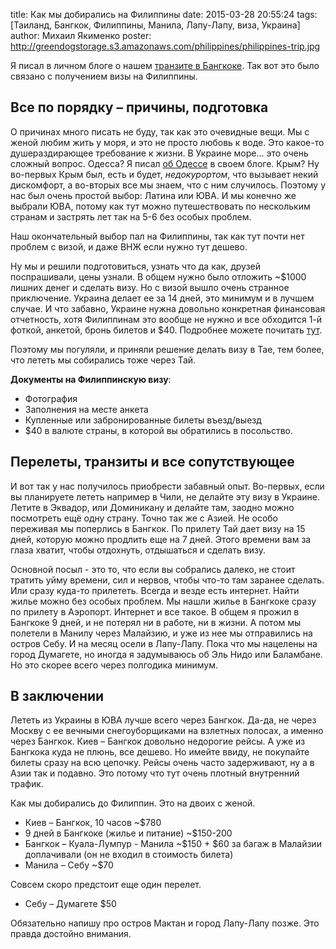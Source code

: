 title: Как мы добирались на Филиппины
date: 2015-03-28 20:55:24
tags: [Таиланд, Бангкок, Филиппины, Манила, Лапу-Лапу, виза, Украина]
author: Михаил Якименко
poster: http://greendogstorage.s3.amazonaws.com/philippines/philippines-trip.jpg

Я писал в личном блоге о нашем [транзите в Бангкоке](http://macgera.name/blog/2015/03/thai-transit/). Так вот это было связано с получением визы на Филиппины.

## Все по порядку – причины, подготовка

О причинах много писать не буду, так как это очевидные вещи. Мы с женой любим жить у моря, и это не просто любовь к воде. Это какое-то душераздирающее требование к жизни. В Украине море… это очень сложный вопрос. Одесса? Я писал [об Одессе](http://macgera.name/tag/%D0%9E%D0%B4%D0%B5%D1%81%D1%81%D0%B0/) в своем блоге. Крым? Ну во-первых Крым был, есть и будет, *недокурортом*, что вызывает некий дискомфорт, а во-вторых все мы знаем, что с ним случилось. Поэтому у нас был очень простой выбор: Латина или ЮВА. И мы конечно же выбрали ЮВА, потому как тут можно путешествовать по нескольким странам и застрять лет так на 5-6 без особых проблем.

Наш окончательный выбор пал на Филиппины, так как тут почти нет проблем с визой, и даже ВНЖ если нужно тут дешево.

Ну мы и решили подготовиться, узнать что да как, друзей поспрашивали, цены узнали. В общем нужно было отложить ~$1000 лишних денег и сделать визу. Но с визой вышло очень странное приключение. Украина делает ее за 14 дней, это минимум и в лучшем случае. И что забавно, Украине нужна довольно конкретная финансовая отчетность, хотя Филиппинам это вообще не нужно и все обходится 1-й фоткой, анкетой, бронь билетов и $40. Подробнее можете почитать [тут](http://macgera.name/blog/2015/03/visa-for-philippines/).

Поэтому мы погуляли, и приняли решение делать визу в Тае, тем более, что лететь мы собирались тоже через Тай.

**Документы на Филиппинскую визу**:

* Фотография
* Заполнения на месте анкета
* Купленные или забронированные билеты въезд/выезд
* $40 в валюте страны, в которой вы обратились в посольство.

##  Перелеты, транзиты и все сопутствующее

И вот так у нас получилось приобрести забавный опыт. Во-первых, если вы планируете лететь например в Чили, не делайте эту визу в Украине. Летите в Эквадор, или Доминикану и делайте там, заодно можно посмотреть ещё одну страну. Точно так же с Азией. Не особо переживая мы поперлись в Бангкок. По прилету Тай дает визу на 15 дней, которую можно продлить еще на 7 дней. Этого времени вам за глаза хватит, чтобы отдохнуть, отдышаться и сделать визу.

Основной посыл - это то, что если вы собрались далеко, не стоит тратить уйму времени, сил и нервов, чтобы что-то там заранее сделать. Или сразу куда-то прилететь. Всегда и везде есть интернет. Найти жилье можно без особых проблем. Мы нашли жилье в Бангкоке сразу по прилету в Аэропорт. Интернет и все такое. В общем я прожил в Бангкоке 9 дней, и не потерял ни в работе, ни в жизни. А потом мы полетели в Манилу через Малайзию, и уже из нее мы отправились на остров Себу. И на месяц осели в Лапу-Лапу. Пока что мы нацелены на город Думагете, но иногда я задумываюсь об Эль Нидо или Баламбане. Но это скорее всего через полгодика минимум.

## В заключении

Лететь из Украины в ЮВА лучше всего через Бангкок. Да-да, не через Москву с ее вечными снегоуборщиками на взлетных полосах, а именно через Бангкок. Киев – Бангкок довольно недорогие рейсы. А уже из Бангкока куда не плюнь, все дешево. Но имейте ввиду, не покупайте билеты сразу на всю цепочку. Рейсы очень часто задерживают, ну а в Азии так и подавно. Это потому что тут очень плотный внутренний трафик.

Как мы добирались до Филиппин. Это на двоих с женой.

* Киев – Бангкок, 10 часов ~$780
* 9 дней в Бангкоке (жилье и питание) ~$150-200
* Бангкок – Куала-Лумпур - Манила ~$150 + $60 за багаж в Малайзии доплачивали (он не входил в стоимость билета)
* Манила – Себу ~$70 

Совсем скоро предстоит еще один перелет.

* Себу – Думагете $50

Обязательно напишу про остров Мактан и город Лапу-Лапу позже. Это правда достойно внимания.